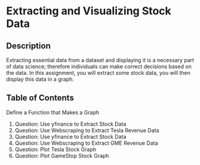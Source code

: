 # Extracting and Visualizing Stock Data
## Description

Extracting essential data from a dataset and displaying it is a necessary part of data science; therefore individuals can make correct decisions based on the data. In this assignment, you will extract some stock data, you will then display this data in a graph.

## Table of Contents

Define a Function that Makes a Graph
1. Question: Use yfinance to Extract Stock Data
2. Question: Use Webscraping to Extract Tesla Revenue Data
3. Question: Use yfinance to Extract Stock Data
4. Question: Use Webscraping to Extract GME Revenue Data
5. Question: Plot Tesla Stock Graph
6. Question: Plot GameStop Stock Graph
